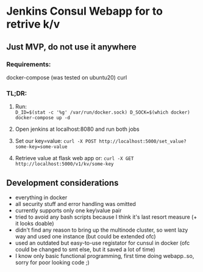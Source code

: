 # Jenkins Consul Webapp for to retrive k/v
## Just MVP, do not use it anywhere
### Requirements:
docker-compose (was tested on ubuntu20)
curl
### TL;DR:
1. Run:  
 `D_ID=$(stat -c '%g' /var/run/docker.sock) D_SOCK=$(which docker) docker-compose up -d`  

2. Open jenkins at localhost:8080 and run both jobs  
3. Set our key=value:
  `curl -X POST http://localhost:5000/set_value?some-key=some-value`
4. Retrieve value at flask web app or:
  `curl -X GET http://localhost:5000/v1/kv/some-key`  


## Development considerations
 - everything in docker  
 - all security stuff and error handling was omitted
 - currently supports only one key\value pair
 - tried to avoid any bash scripts because I think it's last resort measure (+ it looks doable)
 - didn't find any reason to bring up the multinode cluster, so went lazy way and used one instance (but could be extended ofc)
 - used an outdated but easy-to-use registator for cunsul in docker (ofc could be changed to smt else, but it saved a lot of time)
 - I know only basic functional programming, first time doing webapp..so, sorry for poor looking code ;)


